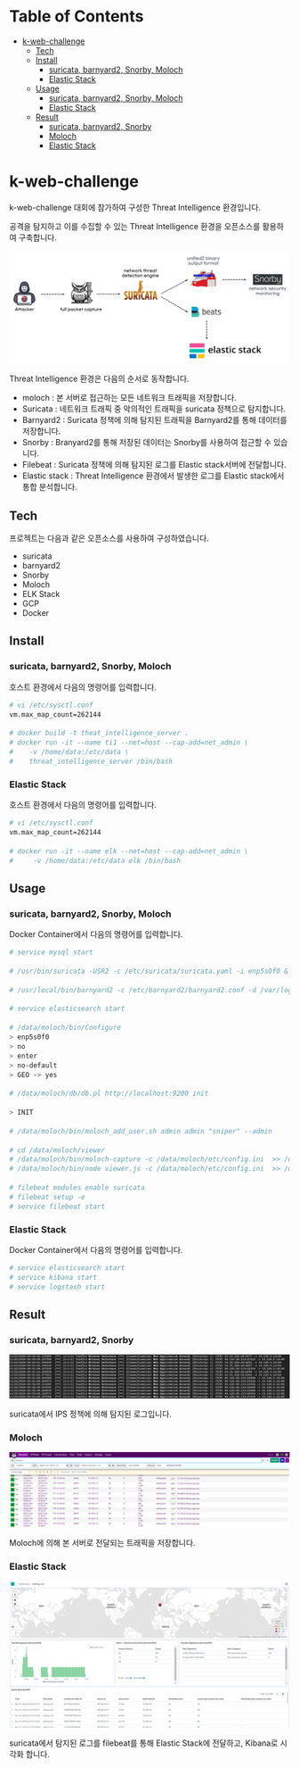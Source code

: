 # Table of Contents

- [k-web-challenge](#k-web-challenge)
  * [Tech](#tech)
  * [Install](#install)
    + [suricata, barnyard2, Snorby, Moloch](#suricata--barnyard2--snorby--moloch)
    + [Elastic Stack](#elastic-stack)
  * [Usage](#usage)
    + [suricata, barnyard2, Snorby, Moloch](#suricata--barnyard2--snorby--moloch-1)
    + [Elastic Stack](#elastic-stack-1)
  * [Result](#result)
    + [suricata, barnyard2, Snorby](#suricata--barnyard2--snorby)
    + [Moloch](#moloch)
    + [Elastic Stack](#elastic-stack-2)

# k-web-challenge

k-web-challenge 대회에 참가하여 구성한 Threat Intelligence 환경입니다.

공격을 탐지하고 이를 수집할 수 있는 Threat Intelligence 환경을 오픈소스를 활용하여 구축합니다.

![alt text](https://raw.githubusercontent.com/ppouhack/k-web-challenge-2020/master/sbm.png)

Threat Intelligence 환경은 다음의 순서로 동작합니다.

- moloch : 본 서버로 접근하는 모든 네트워크 트래픽을 저장합니다.
- Suricata : 네트워크 트래픽 중 악의적인 트래픽을 suricata 정책으로 탐지합니다.
- Barnyard2 : Suricata 정책에 의해 탐지된 트래픽을 Barnyard2를 통해 데이터를 저장합니다.
- Snorby : Branyard2를 통해 저장된 데이터는 Snorby를 사용하여 접근할 수 있습니다.
- Filebeat : Suricata 정책에 의해 탐지된 로그를 Elastic stack서버에 전달합니다.
- Elastic stack : Threat Intelligence 환경에서 발생한 로그를 Elastic stack에서 통합 분석합니다.

## Tech

프로젝트는 다음과 같은 오픈소스를 사용하여 구성하였습니다.

- suricata
- barnyard2
- Snorby
- Moloch
- ELK Stack
- GCP
- Docker

## Install

### suricata, barnyard2, Snorby, Moloch

호스트 환경에서 다음의 명령어를 입력합니다.

```bash
# vi /etc/sysctl.conf
vm.max_map_count=262144

# docker build -t theat_intelligence_server . 
# docker run -it --name ti1 --net=host --cap-add=net_admin \
#    -v /home/data:/etc/data \
#    threat_intelligence_server /bin/bash
```

### Elastic Stack

호스트 환경에서 다음의 명령어를 입력합니다.

```bash
# vi /etc/sysctl.conf
vm.max_map_count=262144

# docker run -it --name elk --net=host --cap-add=net_admin \
#     -v /home/data:/etc/data elk /bin/bash
```

## Usage

### suricata, barnyard2, Snorby, Moloch

Docker Container에서 다음의 명령어를 입력합니다.

```bash
# service mysql start

# /usr/bin/suricata -USR2 -c /etc/suricata/suricata.yaml -i enp5s0f0 &

# /usr/local/bin/barnyard2 -c /etc/barnyard2/barnyard2.conf -d /var/log/suricata -f sniper.alert -w /etc/barnyard2/barnyard2.waldo &

# service elasticsearch start

# /data/moloch/bin/Configure
> enp5s0f0 
> no
> enter
> no-default
> GEO -> yes

# /data/moloch/db/db.pl http://localhost:9200 init

> INIT

# /data/moloch/bin/moloch_add_user.sh admin admin "sniper" --admin

# cd /data/moloch/viewer
# /data/moloch/bin/moloch-capture -c /data/moloch/etc/config.ini  >> /data/moloch/logs/capture.log 2>&1 &
# /data/moloch/bin/node viewer.js -c /data/moloch/etc/config.ini  >> /data/moloch/logs/viewer.log 2>&1 &

# filebeat modules enable suricata
# filebeat setup -e
# service filebeat start
```

### Elastic Stack

Docker Container에서 다음의 명령어를 입력합니다.

```bash
# service elasticsearch start
# service kibana start
# service logstash start
```

## Result

### suricata, barnyard2, Snorby

![alt text](https://raw.githubusercontent.com/ppouhack/k-web-challenge-2020/master/suricata.png)

suricata에서 IPS 정책에 의해 탐지된 로그입니다.

### Moloch

![alt text](https://raw.githubusercontent.com/ppouhack/k-web-challenge-2020/master/moloch.png)

Moloch에 의해 본 서버로 전달되는 트래픽을 저장합니다.

### Elastic Stack

![alt text](https://raw.githubusercontent.com/ppouhack/k-web-challenge-2020/master/elk.png)

suricata에서 탐지된 로그를 filebeat를 통해 Elastic Stack에 전달하고, Kibana로 시각화 합니다.


